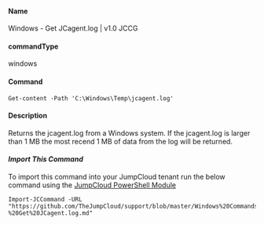 #### Name

Windows - Get JCagent.log | v1.0 JCCG

#### commandType

windows

#### Command

```
Get-content -Path 'C:\Windows\Temp\jcagent.log'
```

#### Description

Returns the jcagent.log from a Windows system. If the jcagent.log is larger than 1 MB the most recend 1 MB of data from the log will be returned.

#### *Import This Command*

To import this command into your JumpCloud tenant run the below command using the [JumpCloud PowerShell Module](https://github.com/TheJumpCloud/support/wiki/Installing-the-JumpCloud-PowerShell-Module)

```
Import-JCCommand -URL "https://github.com/TheJumpCloud/support/blob/master/Windows%20Commands/Windows%20-%20Get%20JCagent.log.md"
```
